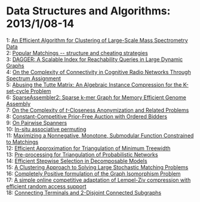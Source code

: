 # Data Structures and Algorithms: 2013/1/08-14  
1: [An Efficient Algorithm for Clustering of Large-Scale Mass Spectrometry  Data](https://doi.org/10.48550/arXiv.1301.0834)  
2: [Popular Matchings -- structure and cheating strategies](https://doi.org/10.48550/arXiv.1301.0902)  
3: [DAGGER: A Scalable Index for Reachability Queries in Large Dynamic  Graphs](https://doi.org/10.48550/arXiv.1301.0977)  
4: [On the Complexity of Connectivity in Cognitive Radio Networks Through  Spectrum Assignment](https://doi.org/10.48550/arXiv.1301.0995)  
5: [Abusing the Tutte Matrix: An Algebraic Instance Compression for the  K-set-cycle Problem](https://doi.org/10.48550/arXiv.1301.1517)  
6: [SparseAssembler2: Sparse k-mer Graph for Memory Efficient Genome  Assembly](https://doi.org/10.48550/arXiv.1108.3556)  
7: [On the Complexity of $t$-Closeness Anonymization and Related Problems](https://doi.org/10.48550/arXiv.1301.1751)  
8: [Constant-Competitive Prior-Free Auction with Ordered Bidders](https://doi.org/10.48550/arXiv.1212.3079)  
9: [On Pairwise Spanners](https://doi.org/10.48550/arXiv.1301.1999)  
10: [In-situ associative permuting](https://doi.org/10.48550/arXiv.1301.2046)  
11: [Maximizing a Nonnegative, Monotone, Submodular Function Constrained to  Matchings](https://doi.org/10.48550/arXiv.1212.6846)  
12: [Efficient Approximation for Triangulation of Minimum Treewidth](https://doi.org/10.48550/arXiv.1301.2253)  
13: [Pre-processing for Triangulation of Probabilistic Networks](https://doi.org/10.48550/arXiv.1301.2256)  
14: [Efficient Stepwise Selection in Decomposable Models](https://doi.org/10.48550/arXiv.1301.2267)  
15: [A Clustering Approach to Solving Large Stochastic Matching Problems](https://doi.org/10.48550/arXiv.1301.2277)  
16: [Completely Positive formulation of the Graph Isomorphism Problem](https://doi.org/10.48550/arXiv.1301.2390)  
17: [A simple online competitive adaptation of Lempel-Ziv compression with  efficient random access support](https://doi.org/10.48550/arXiv.1301.2495)  
18: [Connecting Terminals and 2-Disjoint Connected Subgraphs](https://doi.org/10.48550/arXiv.1301.2506)  